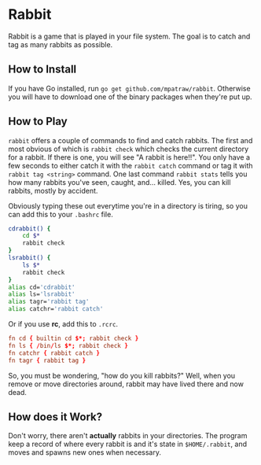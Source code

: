 
# Rabbit

Rabbit is a game that is played in your file system. The goal is to catch and tag as many rabbits as possible.

## How to Install

If you have Go installed, run `go get github.com/mpatraw/rabbit`. Otherwise you will have to download one of the binary packages when they're put up.

## How to Play

`rabbit` offers a couple of commands to find and catch rabbits. The first and most obvious of which is `rabbit check` which checks the current directory for a rabbit. If there is one, you will see "A rabbit is here!!". You only have a few seconds to either catch it with the `rabbit catch` command or tag it with `rabbit tag <string>` command. One last command `rabbit stats` tells you how many rabbits you've seen, caught, and... killed. Yes, you can kill rabbits, mostly by accident.

Obviously typing these out everytime you're in a directory is tiring, so you can add this to your `.bashrc` file.

```bash
cdrabbit() {
	cd $*
	rabbit check
}
lsrabbit() {
	ls $*
	rabbit check
}
alias cd='cdrabbit'
alias ls='lsrabbit'
alias tagr='rabbit tag'
alias catchr='rabbit catch'
```

Or if you use __rc__, add this to `.rcrc`.

```rc
fn cd { builtin cd $*; rabbit check }
fn ls { /bin/ls $*; rabbit check }
fn catchr { rabbit catch }
fn tagr { rabbit tag }
```

So, you must be wondering, "how do you kill rabbits?" Well, when you remove or move directories around, rabbit may have lived there and now dead.

## How does it Work?

Don't worry, there aren't __actually__ rabbits in your directories. The program keep a record of where every rabbit is and it's state in `$HOME/.rabbit`, and moves and spawns new ones when necessary.
